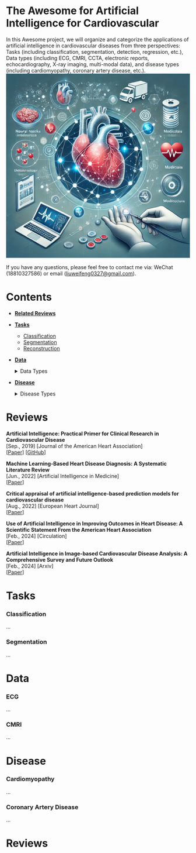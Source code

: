 # The Awesome for Artificial Intelligence for Cardiovascular

In this Awesome project, we will organize and categorize the applications of artificial intelligence in cardiovascular diseases from three perspectives: Tasks (including classification, segmentation, detection, regression, etc.), Data types (including ECG, CMRI, CCTA, electronic reports, echocardiography, X-ray imaging, multi-modal data), and disease types (including cardiomyopathy, coronary artery disease, etc.).
![homepage_image](https://github.com/WFLiu0327/Awesome-for-AI-in-Cardiovascular/blob/main/imgs/1fc58f96-711b-4247-ae8d-f59dd6cbb9ac.png)

If you have any questions, please feel free to contact me via: WeChat (18810327586) or email (liuweifeng0327@gmail.com).

# **Contents**
* **[Related Reviews](#Reviews)**
* **[Tasks](#Tasks)**
    * [Classification](#classification)
    * [Segmentation](#segmentation)
    * [Reconstruction](#segmentation)



* **[Data](#Data)**
  <details>
    <summary>Data Types</summary>

    * [ECG](#ecg)
    * [CMRI](#cmri)
    * [CCTA](#ccta)
    * [Electronic Reports](#electronic-reports)
    * [Echocardiography](#echocardiography)
    * [X-ray Imaging](#x-ray-imaging)
    * [Multimodal Data](#multimodal-data)

  </details>

* **[Disease](#Disease)**
  <details>
    <summary>Disease Types</summary>

    * [Cardiomyopathy](#cardiomyopathy)
    * [Coronary Artery Disease](#coronary-artery-disease)
    * [Arrhythmias](#arrhythmias)
    * [Heart Failure](#heart-failure)
    * [Valvular Disease](#valvular-disease)
    * [Congenital Heart Diseases](#congenital-heart-diseases)

  </details>

# **Reviews**
**Artificial Intelligence: Practical Primer for Clinical Research in Cardiovascular Disease** \
[Sep., 2019] [Journal of the American Heart Association] \
[[Paper](https://www.ahajournals.org/doi/full/10.1161/JAHA.119.012788)] [[GitHub](https://github.com/ChunmingHe/awesome-diffusion-models-in-low-level-vision)]

**Machine Learning-Based Heart Disease Diagnosis: A Systematic Literature Review** \
[Jun., 2022] [Artificial Intelligence in Medicine] \
[[Paper](https://www.sciencedirect.com/science/article/pii/S0933365722000549)] 

**Critical appraisal of artificial intelligence-based prediction models for cardiovascular disease**\
[Aug., 2022] [European Heart Journal] \
[[Paper](https://academic.oup.com/eurheartj/article/43/31/2921/6593474)] 

**Use of Artificial Intelligence in Improving Outcomes in Heart Disease: A Scientific Statement From the American Heart Association**\
[Feb., 2024] [Circulation] \
[[Paper](https://www.ahajournals.org/doi/full/10.1161/CIR.0000000000001201)] 

**Artificial Intelligence in Image-based Cardiovascular Disease Analysis: A Comprehensive Survey and Future Outlook**\
[Feb., 2024] [Arxiv] \
[[Paper](https://arxiv.org/abs/2402.03394)] 
# **Tasks**

### Classification
...

### Segmentation
...

# **Data**

### ECG
...

### CMRI
...

# **Disease**

### Cardiomyopathy
...

### Coronary Artery Disease
...

# **Reviews**





